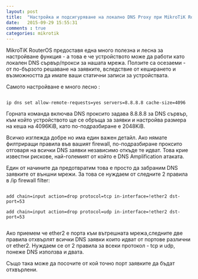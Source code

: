 ```yaml
---
layout: post
title:  "Настройка и подсигуряване на локално DNS Proxy при MikroTiK RouterOS "
date:   2015-09-29 15:55:31
comments : true
categories: mikrotik
---
```


MikroTiK RouterOS предоставя една много полезна и лесна за настройване функция - а това е че устройството може да работи като локален DNS сървър/прокси за нашата мрежа.
Ползите са осезаеми - от по-бързото решаване на заявките, вследствие от кеширането и възможността да имате ваши статични записи за устройствата.

Самото настройване е много лесно : 

<pre><code>
ip dns set allow-remote-requests=yes servers=8.8.8.8 cache-size=4096
</code></pre>

Горната команда включва DNS проксито задава 8.8.8.8 за DNS сървър, към който устройството ще се обръща за заявки и настройва размера на кеша на 4096KiB, като по-подразбиране е 2048KiB.

Всичко изглежда добре но има един важен детайл. Ако нямате филтриращи правила във вашият firewall, по-подразбиране проксито отговаря на всички DNS заявки независимо откъде те идват. Това крие известни рискове, най-големият от който е DNS Amplification атаката.

Един от начините да предотвратим това е просто да забраним DNS заявките от външни мрежи. За това се нуждаем от следните 2 правила в /ip firewall filter:

<pre><code>
add chain=input action=drop protocol=tcp in-interface=!ether2 dst-port=53

add chain=input action=drop protocol=udp in-interface=!ether2 dst-port=53

</code></pre>

Ако приемем че ether2 е порта към вътрешната мрежа,следните две правила отхвърлят всички DNS заявки които идват от портове различни от ether2. Нуждаем се от 2 правила за всеки протокол - tcp и udp, понеже DNS използва и двата.

Също така може да посочите от кой точно порт заявките да бъдат отхвърлени.
